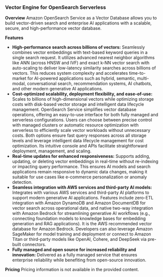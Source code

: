 ### Vector Engine for OpenSearch Serverless

**Overview**
Amazon OpenSearch Service as a Vector Database allows you to build vector-driven search and enterprise AI applications with a scalable, secure, and high-performance vector database.

**Features**
*   **High-performance search across billions of vectors:** Seamlessly combines vector embeddings with text-based keyword queries in a single search request. It utilizes advanced nearest neighbor algorithms like ANN (across HNSW and IVF) and exact k-NN vector search with auto-scaling to deliver low-latency similarity searches across billions of vectors. This reduces system complexity and accelerates time-to-market for AI-powered applications such as hybrid, semantic, multi-modal, conversational search, recommendation systems, AI chatbots, and other modern generative AI applications.
*   **Cost-optimized scalability, deployment flexibility, and ease-of-use:** Scales to billions of high-dimensional vectors while optimizing storage costs with disk-based vector storage and intelligent data lifecycle management. OpenSearch Service simplifies vector database operations, offering an easy-to-use interface for both fully managed and serverless configurations. Users can choose between precise control with managed clusters or automatic resource optimization with serverless to efficiently scale vector workloads without unnecessary costs. Both options ensure fast query responses across all storage levels and leverage intelligent data lifecycle management for cost optimization. Its intuitive console and APIs facilitate straightforward deployment, management, and scaling.
*   **Real-time updates for enhanced responsiveness:** Supports adding, updating, or deleting vector embeddings in real-time without re-indexing or impacting query performance. This ensures AI models and search applications remain responsive to dynamic data changes, making it suitable for use cases like e-commerce personalization or anomaly detection.
*   **Seamless integration with AWS services and third-party AI models:** Integrates with various AWS services and third-party AI platforms to support modern generative AI applications. Features include zero-ETL integration with Amazon DynamoDB and Amazon DocumentDB for vector search across operational data, and native two-way integration with Amazon Bedrock for streamlining generative AI workflows (e.g., connecting foundation models to knowledge bases for embedding generation and RAG applications). It is the AWS recommended vector database for Amazon Bedrock. Developers can also leverage Amazon SageMaker for model training and deployment or connect to Amazon Titan or third-party models like OpenAI, Cohere, and DeepSeek via pre-built connectors.
*   **Fully managed and open source for increased reliability and innovation:** Delivered as a fully managed service that ensures enterprise reliability while benefiting from open-source innovation.

**Pricing**
Pricing information is not available in the provided content.